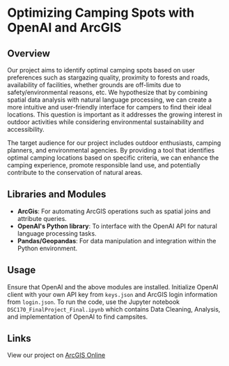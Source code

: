 # Optimizing Camping Spots with OpenAI and ArcGIS

## Overview
Our project aims to identify optimal camping spots based on user preferences such as
stargazing quality, proximity to forests and roads, availability of facilities, whether
grounds are off-limits due to safety/environmental reasons, etc. We hypothesize that by
combining spatial data analysis with natural language processing, we can create a more
intuitive and user-friendly interface for campers to find their ideal locations. This
question is important as it addresses the growing interest in outdoor activities while
considering environmental sustainability and accessibility.

The target audience for our project includes outdoor enthusiasts, camping planners, and
environmental agencies. By providing a tool that identifies optimal camping locations
based on specific criteria, we can enhance the camping experience, promote
responsible land use, and potentially contribute to the conservation of natural areas.

## Libraries and Modules
- **ArcGis**: For automating ArcGIS operations such as spatial joins and attribute
queries.
- **OpenAI's Python library**: To interface with the OpenAI API for natural language
processing tasks.
- **Pandas/Geopandas**: For data manipulation and integration within the Python
environment.

## Usage
Ensure that OpenAI and the above modules are installed. Initialize OpenAI client with your own API key from `keys.json` and ArcGIS login information from `login.json`. To run the code, use the Jupyter notebook `DSC170_FinalProject_Final.ipynb` which contains Data Cleaning, Analysis, and implementation of OpenAI to find campsites.

## Links
View our project on [ArcGIS Online](https://ucsdonline.maps.arcgis.com/home/group.html?id=624eafed02604b9cb4478af646ab941a#overview)
